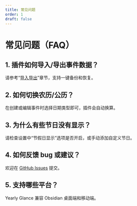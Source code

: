 ```yaml
---
title: 常见问题
order: 1
draft: false
---
```


# 常见问题（FAQ）

## 1. 插件如何导入/导出事件数据？

请参考“[导入导出](../advanced-usage/import-export)”章节，支持一键备份和恢复。

## 2. 如何切换农历/公历？

在创建或编辑事件时选择日期类型即可，插件会自动换算。

## 3. 为什么有些节日没有显示？

请检查设置中“节假日显示”选项是否开启，或手动添加自定义节日。

## 4. 如何反馈 bug 或建议？

欢迎在 [GitHub Issues](https://github.com/Moyf/yearly-glance/issues) 提交。

## 5. 支持哪些平台？

Yearly Glance 兼容 Obsidian 桌面端和移动端。
